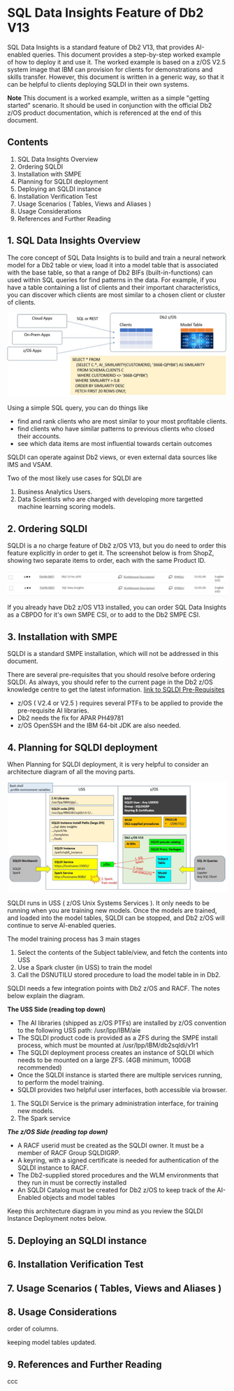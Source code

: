 # SQL Data Insights Feature of Db2 V13

SQL Data Insights is a standard feature of Db2 V13, that provides AI-enabled queries. 
This document provides a step-by-step worked example of how to deploy it and use it.
The worked example is based on a z/OS V2.5 system image that IBM can provision for clients for demonstrations and skills transfer.
However, this document is written in a generic way, so that it can be helpful to clients deploying SQLDI in their own systems.

**Note** This document is a worked example, written as a simple "getting started" scenario. It should be used in conjunction with the official Db2 z/OS product documentation, which is referenced at the end of this document.


## Contents

1. SQL Data Insights Overview
2. Ordering SQLDI
3. Installation with SMPE
4. Planning for SQLDI deployment
5. Deploying an SQLDI instance
6. Installation Verification Test
7. Usage Scenarios ( Tables, Views and Aliases )
8. Usage Considerations
9. References and Further Reading

## 1. SQL Data Insights Overview 

The core concept of SQL Data Insights is to build and train a neural network model for a Db2 table or view, load it into a model table that is associated with the base table, so that a range of Db2 BIFs (built-in-functions) can used within SQL queries for find patterns in the data. For example, if you have a table containing a list of clients and their important characteristics, you can discover which clients are most similar to a chosen client or cluster of clients.

![sqldi_concept](sqldiimages/sqldi_concept.JPG)

Using a simple SQL query, you can do things like
- find and rank clients who are most similar to your most profitable clients. 
- find clients who have similar patterns to previous clients who closed their accounts.
- see which data items are most influential towards certain outcomes

SQLDI can operate against Db2 views, or even external data sources like IMS and VSAM.

Two of the most likely use cases for SQLDI are
1. Business Analytics Users.
2. Data Scientists who are charged with developing more targetted machine learning scoring models.


## 2. Ordering SQLDI

SQLDI is a no charge feature of Db2 z/OS V13, but you do need to order this feature explicitly in order to get it. The screenshot below is from ShopZ, showing two separate items to order, each with the same Product ID.

![sqldi_shopz](sqldiimages/sqldi_shopz.JPG)

If you already have Db2 z/OS V13 installed, you can order SQL Data Insights as a CBPDO for it's own SMPE CSI, or to add to the Db2 SMPE CSI.

## 3. Installation with SMPE

SQLDI is a standard SMPE installation, which will not be addressed in this document.

There are several pre-requisites that you should resolve before ordering SQLDI. As always, you should refer to the current page in the Db2 z/OS knowledge centre to get the latest information. [link to SQLDI Pre-Requisites](https://www.ibm.com/docs/en/db2-for-zos/13?topic=di-preparing-sql-installation)

* z/OS ( V2.4 or V2.5 ) requires several PTFs to be applied to provide the pre-requisite AI libraries.
* Db2 needs the fix for APAR PH49781
* z/OS OpenSSH and the IBM 64-bit JDK are also needed.


## 4. Planning for SQLDI deployment

When Planning for SQLDI deployment, it is very helpful to consider an architecture diagram of all the moving parts.

![sqldi_arch](sqldiimages/sqldi_arch.JPG)

SQLDI runs in USS ( z/OS Unix Systems Services ). It only needs to be running when you are training new models. Once the models are trained, and loaded into the model tables, SQLDI can be stopped, and Db2 z/OS will continue to serve AI-enabled queries.

The model training process has 3 main stages
1. Select the contents of the Subject table/view, and fetch the contents into USS
2. Use a Spark cluster (in USS) to train the model
3. Call the DSNUTILU stored procedure to load the model table in in Db2.

SQLDI needs a few integration points with Db2 z/OS and RACF. The notes below explain the diagram.

**The USS Side (reading top down)**

* The AI libraries (shipped as z/OS PTFs) are installed by z/OS convention to the following USS path: /usr/lpp/IBM/aie  
* The SQLDI product code is provided as a ZFS during the SMPE install process, which must be mounted at /usr/lpp/IBM/db2sqldi/v1r1
* The SQLDI deployment process creates an instance of SQLDI which needs to be mounted on a large ZFS. (4GB minimum, 100GB recommended)
* Once the SQLDI instance is started there are multiple services running, to perform the model training.
* SQLDI provides two helpful user interfaces, both accessible via browser.

1. The SQLDI Service is the primary administration interface, for training new models.
2. The Spark service

***The z/OS Side (reading top down)***

* A RACF userid must be created as the SQLDI owner. It must be a member of RACF Group SQLDIGRP.
* A keyring, with a signed certificate is needed for authentication of the SQLDI instance to RACF.
* The Db2-supplied stored procedures and the WLM environments that they run in must be correctly installed
* An SQLDI Catalog must be created for Db2 z/OS to keep track of the AI-Enabled objects and model tables

Keep this architecture diagram in you mind as you review the SQLDI Instance Deployment notes below.

## 5. Deploying an SQLDI instance


## 6. Installation Verification Test


## 7. Usage Scenarios ( Tables, Views and Aliases )


## 8. Usage Considerations

order of columns.

keeping model tables updated.


## 9. References and Further Reading

ccc

